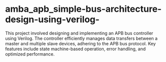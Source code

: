 # amba_apb_simple-bus-architecture-design-using-verilog-
This project involved designing and implementing an APB bus controller using Verilog. The controller efficiently manages data transfers between a master and multiple slave devices, adhering to the APB bus protocol. Key features include state machine-based operation, error handling, and optimized performance.
